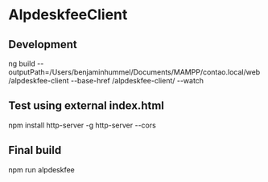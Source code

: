 # AlpdeskfeeClient

## Development
ng build --outputPath=/Users/benjaminhummel/Documents/MAMPP/contao.local/web/alpdeskfee-client --base-href /alpdeskfee-client/ --watch

## Test using external index.html
npm install http-server -g
http-server --cors

## Final build
npm run alpdeskfee
